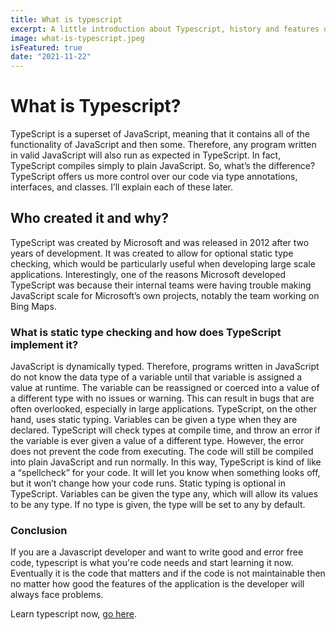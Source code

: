 ```yaml
---
title: What is typescript
excerpt: A little introduction about Typescript, history and features of typescript.
image: what-is-typescript.jpeg
isFeatured: true
date: "2021-11-22"
---
```


# What is Typescript?

TypeScript is a superset of JavaScript, meaning that it contains all of the functionality of JavaScript and then some. Therefore, any program written in valid JavaScript will also run as expected in TypeScript. In fact, TypeScript compiles simply to plain JavaScript. So, what’s the difference? TypeScript offers us more control over our code via type annotations, interfaces, and classes. I’ll explain each of these later.

## Who created it and why?

TypeScript was created by Microsoft and was released in 2012 after two years of development. It was created to allow for optional static type checking, which would be particularly useful when developing large scale applications. Interestingly, one of the reasons Microsoft developed TypeScript was because their internal teams were having trouble making JavaScript scale for Microsoft’s own projects, notably the team working on Bing Maps.

### What is static type checking and how does TypeScript implement it?

JavaScript is dynamically typed. Therefore, programs written in JavaScript do not know the data type of a variable until that variable is assigned a value at runtime. The variable can be reassigned or coerced into a value of a different type with no issues or warning. This can result in bugs that are often overlooked, especially in large applications.
TypeScript, on the other hand, uses static typing. Variables can be given a type when they are declared. TypeScript will check types at compile time, and throw an error if the variable is ever given a value of a different type. However, the error does not prevent the code from executing. The code will still be compiled into plain JavaScript and run normally. In this way, TypeScript is kind of like a “spellcheck” for your code. It will let you know when something looks off, but it won’t change how your code runs.
Static typing is optional in TypeScript. Variables can be given the type any, which will allow its values to be any type. If no type is given, the type will be set to any by default.

### Conclusion

If you are a Javascript developer and want to write good and error free code, typescript is what you're code needs and start learning it now. Eventually it is the code that matters and if the code is not maintainable then no matter how good the features of the application is the developer will always face problems.

Learn typescript now, [go here](https://www.typescriptlang.org/ "go here").
